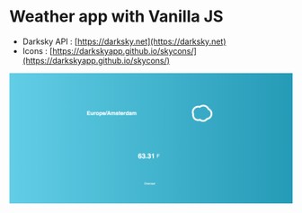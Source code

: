 # Weather app with Vanilla JS

- Darksky API :  [https://darksky.net](https://darksky.net)
- Icons : [https://darkskyapp.github.io/skycons/](https://darkskyapp.github.io/skycons/)

<img src="./weather.png">
